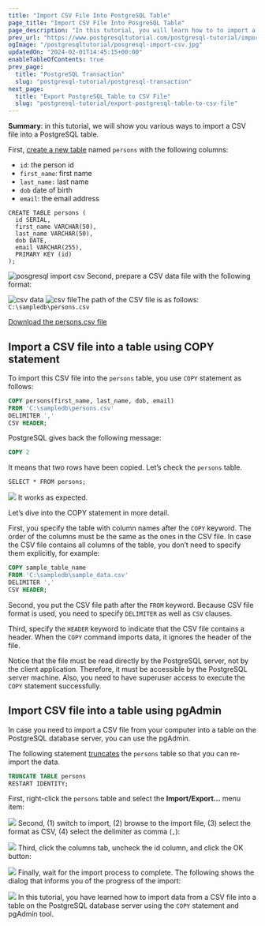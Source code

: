 ```yaml
---
title: "Import CSV File Into PostgreSQL Table"
page_title: "Import CSV File Into PosgreSQL Table"
page_description: "In this tutorial, you will learn how to to import a CSV file into a PosgreSQL table using the COPY command or pgAdmin client tool."
prev_url: "https://www.postgresqltutorial.com/postgresql-tutorial/import-csv-file-into-posgresql-table/"
ogImage: "/postgresqltutorial/posgresql-import-csv.jpg"
updatedOn: "2024-02-01T14:45:15+00:00"
enableTableOfContents: true
prev_page: 
  title: "PostgreSQL Transaction"
  slug: "postgresql-tutorial/postgresql-transaction"
next_page: 
  title: "Export PostgreSQL Table to CSV File"
  slug: "postgresql-tutorial/export-postgresql-table-to-csv-file"
---
```





**Summary**: in this tutorial, we will show you various ways to import a CSV file into a PostgreSQL table.

First, [create a new table](postgresql-create-table) named `persons` with the following columns:

* `id`: the person id
* `first_name`: first name
* `last_name:` last name
* `dob` date of birth
* `email`: the email address


```shellsql
CREATE TABLE persons (
  id SERIAL,
  first_name VARCHAR(50),
  last_name VARCHAR(50),
  dob DATE,
  email VARCHAR(255),
  PRIMARY KEY (id)
);
```

![posgresql import csv](/postgresqltutorial/posgresql-import-csv.jpg)
Second, prepare a CSV data file with the following format:


![csv data](/postgresqltutorial/csv-data.jpg)
![csv file](/postgresqltutorial/csv-file.jpg)The path of the CSV file is as follows: `C:\sampledb\persons.csv`

[Download the persons.csv file](/postgresqltutorial/persons.csv)


## Import a CSV file into a table using COPY statement

To import this CSV file into the `persons` table, you use `COPY` statement as follows:


```sql
COPY persons(first_name, last_name, dob, email)
FROM 'C:\sampledb\persons.csv'
DELIMITER ','
CSV HEADER;
```
PostgreSQL gives back the following message:


```sql
COPY 2
```
It means that two rows have been copied. Let’s check the `persons` table.


```
SELECT * FROM persons;
```

![](/postgresqltutorial/PostgreSQL-Import-CSV.png)
It works as expected.

Let’s dive into the COPY statement in more detail.

First, you specify the table with column names after the `COPY` keyword. The order of the columns must be the same as the ones in the CSV file. In case the CSV file contains all columns of the table, you don’t need to specify them explicitly, for example:


```sql
COPY sample_table_name
FROM 'C:\sampledb\sample_data.csv' 
DELIMITER ',' 
CSV HEADER;
```
Second, you put the CSV file path after the `FROM` keyword. Because CSV file format is used, you need to specify `DELIMITER` as well as `CSV` clauses.

Third, specify the `HEADER` keyword to indicate that the CSV file contains a header. When the `COPY` command imports data, it ignores the header of the file.

Notice that the file must be read directly by the PostgreSQL server, not by the client application. Therefore, it must be accessible by the PostgreSQL server machine. Also, you need to have superuser access to execute the `COPY` statement successfully.


## Import CSV file into a table using pgAdmin

In case you need to import a CSV file from your computer into a table on the PostgreSQL database server, you can use the pgAdmin.

The following statement [truncates](postgresql-truncate-table) the `persons` table so that you can re\-import the data.


```sql
TRUNCATE TABLE persons 
RESTART IDENTITY;
```
First, right\-click the `persons` table and select the **Import/Export…** menu item:


![](/postgresqltutorial/PostgreSQL-Import-CSV-pgAdmin-Step-1.png)
Second, (1\) switch to import, (2\) browse to the import file, (3\) select the format as CSV, (4\) select the delimiter as comma (`,`):


![](/postgresqltutorial/PostgreSQL-Import-CSV-pgAdmin-Step-2.png)
Third, click the columns tab, uncheck the id column, and click the OK button:


![](/postgresqltutorial/PostgreSQL-Import-CSV-pgAdmin-Step-3.png)
Finally, wait for the import process to complete. The following shows the dialog that informs you of the progress of the import:


![](/postgresqltutorial/PostgreSQL-Import-CSV-pgAdmin-Step-4.png)
In this tutorial, you have learned how to import data from a CSV file into a table on the PostgreSQL database server using the `COPY` statement and pgAdmin tool.

